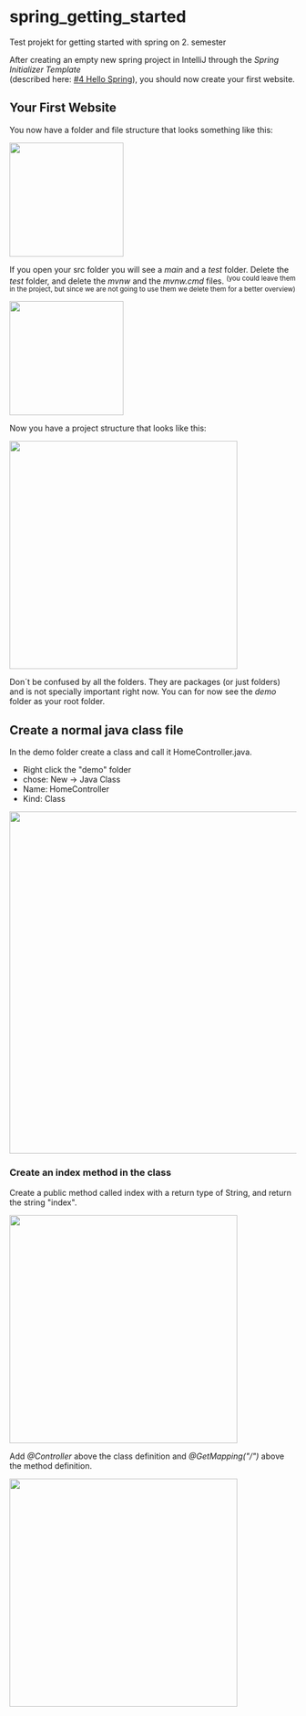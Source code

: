 # spring_getting_started
Test projekt for getting started with spring on 2. semester

After creating an empty new spring project in IntelliJ through the _Spring Initializer Template_     
(described here: [#4 Hello Spring](https://github.com/dat17v1/2_03_hello_spring)), you should now create your first website.

## Your First Website
You now have a folder and file structure that looks something like this:    

<img src="https://github.com/clbokea/spring_getting_started/blob/master/img/Screen%20Shot%202017-11-17%20at%2010.58.46.png" width="200px"/>    


If you open your src folder you will see a _main_ and a _test_ folder. Delete the _test_ folder, and delete the _mvnw_ and the _mvnw.cmd_ files. <sup>(you could leave them in the project, but since we are not going to use them we delete them for a better overview)</sup>    

<img src="https://github.com/clbokea/spring_getting_started/blob/master/img/Screen%20Shot%202017-11-17%20at%2011.06.38.png" width="200px"/>     


Now you have a project structure that looks like this:    

<img src="https://github.com/clbokea/spring_getting_started/blob/master/img/Screen%20Shot%202017-11-17%20at%2011.13.55.png" width="400px"/>     

Don´t be confused by all the folders. They are packages (or just folders) and is not specially important right now. You can for now see the _demo_ folder as your root folder.

## Create a normal java class file
In the demo folder create a class and call it HomeController.java.     
* Right click the "demo" folder
* chose: New -> Java Class  
* Name: HomeController
* Kind: Class

<img src="https://github.com/clbokea/spring_getting_started/blob/master/img/Screen%20Shot%202017-11-17%20at%2023.12.13.png" width="600px"/>      

### Create an index method in the class
Create a public method called index with a return type of String, and return the string "index".

<img src="https://github.com/clbokea/spring_getting_started/blob/master/img/Screen%20Shot%202017-11-17%20at%2023.19.40.png" width="400px"/>  



Add _@Controller_ above the class definition and _@GetMapping("/")_ above the method definition.    


<img src="https://github.com/clbokea/spring_getting_started/blob/master/img/Screen%20Shot%202017-11-17%20at%2023.30.50.png" width="400px"/>  



